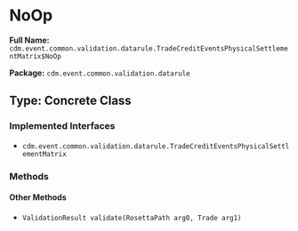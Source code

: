 # NoOp

**Full Name:** `cdm.event.common.validation.datarule.TradeCreditEventsPhysicalSettlementMatrix$NoOp`

**Package:** `cdm.event.common.validation.datarule`

## Type: Concrete Class

### Implemented Interfaces

- `cdm.event.common.validation.datarule.TradeCreditEventsPhysicalSettlementMatrix`

### Methods

#### Other Methods

- `ValidationResult validate(RosettaPath arg0, Trade arg1)`

